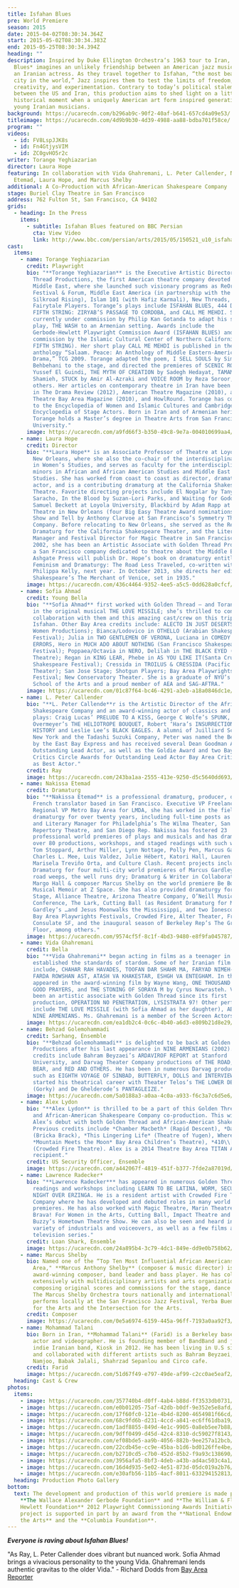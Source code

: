 ```yaml
---
title: Isfahan Blues
pre: World Premiere
season: 2015
date: 2015-04-02T08:30:34.364Z
start: 2015-05-02T08:30:34.383Z
end: 2015-05-25T08:30:34.394Z
heading: ""
description: Inspired by Duke Ellington Orchestra’s 1963 tour to Iran, *Isfahan
  Blues* imagines an unlikely friendship between an American jazz musician and
  an Iranian actress. As they travel together to Isfahan, “the most beautiful
  city in the world,” Jazz inspires them to test the limits of freedom,
  creativity, and experimentation. Contrary to today’s political stalemate
  between the US and Iran, this production aims to shed light on a little-known
  historical moment when a uniquely American art form inspired generations of
  young Iranian musicians.
background: https://ucarecdn.com/b296ab9c-90f2-40af-b641-657cd4a09e53/
titleimage: https://ucarecdn.com/4d9b9b30-4d39-4988-aa88-bdba701f58ce/
program: ""
videos:
  - id: FV8LspJJK8s
  - id: Fn4GtjysVIM
  - id: ZC0gvHO5r2c
writer: Torange Yeghiazarian
director: Laura Hope
featuring: In collaboration with Vida Ghahremani, L. Peter Callender, Nakissa
  Etemad, Laura Hope, and Marcus Shelby
additional: A Co-Production with African-American Shakespeare Company
stage: Buriel Clay Theatre in San Francisco
address: 762 Fulton St, San Francisco, CA 94102
grids:
  - heading: In the Press
    items:
      - subtitle: Isfahan Blues featured on BBC Persian
        cta: View Video
        link: http://www.bbc.com/persian/arts/2015/05/150521_u10_isfahan_blues
cast:
  items:
    - name: Torange Yeghiazarian
      credit: Playwright
      bio: "**Torange Yeghiazarian** is the Executive Artistic Director of Golden
        Thread Productions, the first American theatre company devoted to the
        Middle East, where she launched such visionary programs as ReOrient
        Festival & Forum, Middle East America (in partnership with the Lark and
        Silkroad Rising), Islam 101 (with Hafiz Karmali), New Threads, and the
        Fairytale Players. Torange’s plays include ISFAHAN BLUES, 444 DAYS, THE
        FIFTH STRING: ZIRYAB’S PASSAGE TO CORDOBA, and CALL ME MEHDI. She is
        currently under commission by Philip Kan Gotanda to adapt his seminal
        play, THE WASH to an Armenian setting. Awards include the
        Gerbode-Hewlett Playwright Commission Award (ISFAHAN BLUES) and a
        commission by the Islamic Cultural Center of Northern California (THE
        FIFTH STRING). Her short play CALL ME MEHDI is published in the
        anthology “Salaam. Peace: An Anthology of Middle Eastern-American
        Drama,” TCG 2009. Torange adapted the poem, I SELL SOULS by Simin
        Behbehani to the stage, and directed the premieres of SCENIC ROUTES by
        Yussef El Guindi, THE MYTH OF CREATION by Sadegh Hedayat, TAMAM by Betty
        Shamieh, STUCK by Amir Al-Azraki and VOICE ROOM by Reza Soroor, amongst
        others. Her articles on contemporary theatre in Iran have been published
        in The Drama Review (2012), American Theatre Magazine (2010), and
        Theatre Bay Area Magazine (2010), and HowlRound. Torange has contributed
        to the Encyclopedia of Women and Islamic Cultures and Cambridge World
        Encyclopedia of Stage Actors. Born in Iran and of Armenian heritage,
        Torange holds a Master’s degree in Theatre Arts from San Francisco State
        University."
      image: https://ucarecdn.com/a9fd66f3-b350-49c8-9e7a-004010699aa4/
    - name: Laura Hope
      credit: Director
      bio: "**Laura Hope** is an Associate Professor of Theatre at Loyola University
        New Orleans, where she also the co-chair of the interdisciplinary minor
        in Women’s Studies, and serves as faculty for the interdisciplinary
        minors in African and African American Studies and Middle East Peace
        Studies. She has worked from coast to coast as director, dramaturg, and
        actor, and is a contributing dramaturg at the California Shakespeare
        Theatre. Favorite directing projects include El Nogalar by Tanya
        Saracho, In the Blood by Suzan-Lori Parks, and Waiting for Godot by
        Samuel Beckett at Loyola University, Blackbird by Adam Rapp at The Elm
        Theatre in New Orleans (four Big Easy Theatre Award nominations), and
        Show and Tell by Anthony Clarvoe at San Francisco’s Symmetry Theatre
        Company. Before relocating to New Orleans, she served as the Resident
        Dramaturg for the California Shakespeare Theater, and the Literary
        Manager and Festival Director for Magic Theatre in San Francisco. Since
        2002, she has been an Artistic Associate with Golden Thread Productions,
        a San Francisco company dedicated to theatre about the Middle East.
        Ashgate Press will publish Dr. Hope’s book on dramaturgy entitled
        Feminism and Dramaturgy: The Road Less Traveled, co-written with Dr.
        Philippa Kelly, next year. In October 2013, she directs her edit of
        Shakespeare’s The Merchant of Venice, set in 1935."
      image: https://ucarecdn.com/436c4464-9352-4ee5-a5c5-0dd628a0cfcf/
    - name: Sofia Ahmad
      credit: Young Bella
      bio: "**Sofia Ahmad** first worked with Golden Thread – and Torange and Vida –
        in the original musical THE LOVE MISSILE; she’s thrilled to continue the
        collaboration with them and this amazing cast/crew on this trip to
        Isfahan. Other Bay Area credits include: ALECTO IN JUST DESERTS (Those
        Women Productions); Bianca/Lodovico in OTHELLO (Arabian Shakespeare
        Festival); Julia in TWO GENTLEMEN OF VERONA, Luciana in COMEDY OF
        ERRORS, Hero in MUCH ADO ABOUT NOTHING (San Francisco Shakespeare
        Festival); Poppaea/Octavia in NERO, Delilah in THE BLACK EYED (Magic
        Theatre); Regan in KING LEAR, Phebe in AS YOU LIKE IT(Santa Cruz
        Shakespeare Festival); Cressida in TROILUS & CRESSIDA (Pacific Repertory
        Theater); San Jose Stage; Shotgun Players; Bay Area Playwrights
        Festival; New Conservatory Theater. She is a graduate of NYU’s Tisch
        School of the Arts and a proud member of AEA and SAG-AFTRA."
      image: https://ucarecdn.com/01c87f64-bc46-4291-a3eb-a18a0846dc1e/
    - name: L. Peter Callender
      bio: "**L. Peter Callende**r is the Artistic Director of the African-American
        Shakespeare Company and an award-winning actor of classics and new
        plays: Craig Lucas’ PRELUDE TO A KISS, George C Wolfe’s SPUNK, Eric
        Overmeyer’s THE HELIOTROPE BOUQUET, Robert ‘Hara’s INSURRECTION: HOLDING
        HISTORY and Leslie Lee’s BLACK EAGLES. A alumni of Juilliard School in
        New York and the Tadashi Suzuki Company, Peter was named the Best Actor
        by the East Bay Express and has received several Dean Goodman Awards as
        Outstanding Lead Actor, as well as the Goldie Award and two Bay Area
        Critics Circle Awards for Outstanding Lead Actor Bay Area Critics Award
        as Best Actor."
      credit: Ray
      image: https://ucarecdn.com/243ba1aa-2555-413e-9250-d5c5640dd693/
    - name: Nakissa Etemad
      credit: Dramaturg
      bio: "**Nakissa Etemad** is a professional dramaturg, producer, director, and
        French translator based in San Francisco. Executive VP Freelance and
        Regional VP Metro Bay Area for LMDA, she has worked in the field of
        dramaturgy for over twenty years, including full-time posts as Dramaturg
        and Literary Manager for Philadelphia’s The Wilma Theater, San Jose
        Repertory Theatre, and San Diego Rep. Nakissa has fostered 23
        professional world premieres of plays and musicals and has dramaturged
        over 80 productions, workshops, and staged readings with such writers as
        Tom Stoppard, Arthur Miller, Lynn Nottage, Polly Pen, Marcus Gardley,
        Charles L. Mee, Luis Valdez, Julie Hébert, Katori Hall, Lauren Yee,
        Marisela Treviño Orta, and Culture Clash. Recent projects include:
        Dramaturg for four multi-city world premieres of Marcus Gardley’s the
        road weeps, the well runs dry; Dramaturg & Writer in Collaboration with
        Margo Hall & composer Marcus Shelby on the world premiere Be Bop Baby: A
        Musical Memoir at Z Space. She has also provided dramaturgy for Arena
        Stage, Alliance Theatre, Arizona Theatre Company, O’Neill Music Theater
        Conference, The Lark, Cutting Ball (as Resident Dramaturg for Marcus
        Gardley’s …and Jesus Moonwalks the Mississippi, and two Ionesco plays),
        Bay Area Playwrights Festivals, Crowded Fire, Alter Theater, French
        Consulate SF, and the inaugural season of Berkeley Rep’s The Ground
        Floor, among others."
      image: https://ucarecdn.com/9574cf5f-8c1f-4bd3-9480-e8f9fa045787/
    - name: Vida Ghahremani
      credit: Bella
      bio: "**Vida Ghahremani** began acting in films as a teenager in Iran, where she
        established the standards of stardom. Some of her Iranian film classics
        include, CHAHAR RAH HAVADES, TOOFAN DAR SHAHR MA, FARYAD NIMEH-SHAB,
        FARDA ROWSHAN AST, ATASH VA KHAKESTAR, ESHGH VA ENTEGHAM. In the US, she
        appeared in the award-winning film by Wayne Wang, ONE THOUSAND YEARS OF
        GOOD PRAYERS, and THE STONING OF SORAYA M by Cyrus Nowrasteh. Vida has
        been an artistic associate with Golden Thread since its first
        production, OPERATION NO PENETRATION, LYSISTRATA 97! Other performances
        include THE LOVE MISSILE (with Sofia Ahmad as her daughter), ABAGA and
        NINE ARMENIANS. Ms. Ghahremani is a member of the Screen Actors Guild."
      image: https://ucarecdn.com/ea1db2c4-0c6c-4b40-a6d3-e809b21d8e29/
    - name: Behzad Golemohammadi
      credit: Sarhang, Ensemble
      bio: "**Behzad Golemohammadi** is delighted to be back at Golden Thread
        Productions after his last appearance in NINE ARMENIANS (2002). Recent
        credits include Bahram Beyzaei’s ARDAVIROF REPORT at Stanford
        University, and Darvag Theater Company productions of THE ROAD, THE
        BEAR, and RED AND OTHERS. He has been in numerous Darvag productions
        such as EIGHTH VOYAGE OF SINBAD, BUTTERFLY, DOLLS and INTERVIEW. He
        started his theatrical career with Theater Telos’s THE LOWER DEPTHS
        (Gorky) and De Ghelderode’s PANTAGLEIZE."
      image: https://ucarecdn.com/5a0188a3-a0aa-4c0a-a933-f6c3a7c6d5e6/
    - name: Alex Lydon
      bio: "**Alex Lydon** is thrilled to be a part of this Golden Thread Productions
        and African-American Shakespeare Company co-production. This will mark
        Alex’s debut with both Golden Thread and African-American Shakes.
        Previous credits include *Chamber Macbeth* (Rapid Descent), *Daffodil*
        (Bricka Brack), *This Lingering Life* (Theatre of Yugen), Where the
        *Mountain Meets the Moon* Bay Area Children’s Theatre), *410\\[GONE]*
        (Crowded Fire Theatre). Alex is a 2014 Theatre Bay Area TITAN Award
        recipient."
      credit: US Security Officer, Ensemble
      image: https://ucarecdn.com/a442067f-4819-451f-b377-7fde2a87019d/
    - name: Lawrence Radecker*
      bio: "**Lawrence Radecker*** has appeared in numerous Golden Thread productions,
        readings and workshops including LEARN TO BE LATINA, WORM, SECURITY and
        NIGHT OVER ERZINGA. He is a resident artist with Crowded Fire Theater
        Company where he has developed and debuted roles in many world
        premieres. He has also worked with Magic Theatre, Marin Theatre Company,
        Brava! For Women in the Arts, Cutting Ball, Impact Theatre and Uncle
        Buzzy’s Hometown Theatre Show. He can also be seen and heard in a
        variety of industrials and voiceovers, as well as a few films and
        television series."
      credit: Loan Shark, Ensemble
      image: https://ucarecdn.com/24a895b4-3c79-4dc1-849e-dd9e0b758b62/
    - name: Marcus Shelby
      bio: Named one of the “Top Ten Most Influential African Americans in the Bay
        Area," **Marcus Anthony Shelby** (composer & music director) is an
        award-winning composer, band leader and bass player. He has collaborated
        extensively with multidisciplinary artists and arts organizations
        composing original scores and commissions for the stage, dance and film.
        The Marcus Shelby Orchestra tours nationally and internationally and
        performs locally at the San Francisco Jazz Festival, Yerba Buena Center
        for the Arts and the Intersection for the Arts.
      credit: Composer
      image: https://ucarecdn.com/0e5a6974-6159-445a-96ff-7193a0aa92f3/
    - name: Mohammad Talani
      bio: Born in Iran, **Mohammad Talani** (Farid) is a Berkeley based musician,
        actor and videographer. He is founding member of BandBand and joined the
        indie Iranian band, Kiosk in 2012. He has been living in U.S since 2010
        and collaborated with different artists such as Bahram Beyzaei, Mohsen
        Namjoo, Babak Jalali, Shahrzad Sepanlou and Circo cafe.
      credit: Farid
      image: https://ucarecdn.com/51d67f49-e797-49de-af99-c2cc0ae5eaf2/
  heading: Cast & Crew
photos:
  items:
    - image: https://ucarecdn.com/357740b4-d0ff-4ab4-b88d-ff3533db0731/
    - image: https://ucarecdn.com/e0b01205-75af-42db-b0df-9e352e5e8afd/
    - image: https://ucarecdn.com/17f60fc0-121e-4b4d-8200-4654981f66cd/
    - image: https://ucarecdn.com/68c9fd6b-d231-4ccd-a841-ec6ff61dba19/
    - image: https://ucarecdn.com/1adf8855-849d-4e1c-9905-0a8eb5ee7b88/
    - image: https://ucarecdn.com/9dff0499-d45d-42c4-8310-dc59027f8143/
    - image: https://ucarecdn.com/ef08bde5-aa9b-4056-882b-9ee257a12bcb/
    - image: https://ucarecdn.com/22cdb45e-cc9e-45ba-b1d6-bd0126ffe4be/
    - image: https://ucarecdn.com/b2710cd5-c7b0-452d-85b2-f9a93c138690/
    - image: https://ucarecdn.com/3956afa5-8bf3-4deb-a43b-ad4ac503c4a1/
    - image: https://ucarecdn.com/16d4d935-5e02-4e51-873d-05dc019a2b76/
    - image: https://ucarecdn.com/e30afb56-11b5-4acf-8011-633294152813/
  heading: Production Photo Gallery
bottom:
  text: The development and production of this world premiere is made possible by
    **The Wallace Alexander Gerbode Foundation** and **The William & Flora
    Hewlett Foundation** 2012 Playwright Commissioning Awards Initiative. This
    project is supported in part by an award from the **National Endowment for
    the Arts** and the **Columbia Foundation**.
---
```

***Everyone is raving about Isfahan Blues!***

"As Ray, L. Peter Callender does vibrant but nuanced work. Sofia Ahmad brings a vivacious personality to the young Vida. Ghahremani lends authentic gravitas to the older Vida." - Richard Dodds from [Bay Area Reporter](http://www.ebar.com/arts/art_article.php?sec=theatre&article=1135)